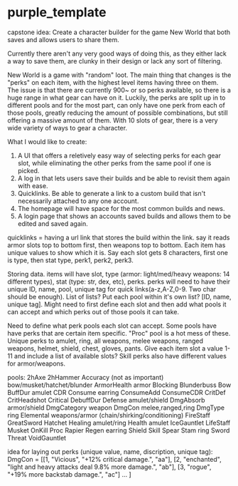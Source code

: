 # purple_template

capstone idea:
Create a character builder for the game New World that both saves and allows users to share them.

Currently there aren't any very good ways of doing this, as they either lack a way to save them, are clunky in their design or lack any sort of filtering.

New World is a game with "random" loot.  The main thing that changes is the "perks" on each item, with the highest level items having three on them.  The issue is that there are currently 900~ or so perks available, so there is a huge range in what gear can have on it.  Luckily, the perks are split up in to different pools and for the most part, can only have one perk from each of those pools, greatly reducing the amount of possible combinations, but still offering a massive amount of them.  With 10 slots of gear, there is a very wide variety of ways to gear a character.


What I would like to create:

1. A UI that offers a reletively easy way of selecting perks for each gear slot, while eliminating the other perks from the same pool if one is picked.
2. A log in that lets users save their builds and be able to revisit them again with ease.
3. Quicklinks.  Be able to generate a link to a custom build that isn't necessarily attached to any one account.
4. The homepage will have space for the most common builds and news.
5. A login page that shows an accounts saved builds and allows them to be edited and saved again.

quicklinks = having a url link that stores the build within the link.  say it reads armor slots top to bottom first, then weapons top to bottom.  Each item has unique values to show which it is.  Say each slot gets 8 characters, first one is type, then stat type, perk1, perk2, perk3.  

Storing data.
items will have slot, type (armor: light/med/heavy weapons: 14 different types), stat (type: str, dex, etc), perks.
perks will need to have their unique ID, name, pool, unique tag for quick links(a-z,A-Z,0-9.  Two char should be enough).  List of lists?  Put each pool within it's own list? [ID, name, unique tag]. Might need to first define each slot and then add what pools it can accept and which perks out of those pools it can take.

Need to define what perk pools each slot can accept.
Some pools have have perks that are certain item specific.  "Proc" pool is a hot mess of these.  Unique perks to amulet, ring, all weapons, melee weapons, ranged weapons, helmet, shield, chest, gloves, pants.  Give each item slot a value 1-11 and include a list of available slots?  Skill perks also have different values for armor/weapons.

pools:
2hAxe
2hHammer
Accuracy (not as important) bow/musket/hatchet/blunder
ArmorHealth armor
Blocking 
Blunderbuss
Bow
BuffDur amulet
CDR
Consume earring
ConsumeAdd
ConsumeCDR
CritDef
CritHeadshot
Critical
DebuffDur
Defense amulet/shield
DmgAbsorb armor/shield
DmgCategory weapon
DmgCon melee,ranged,ring
DmgType ring
Elemental weapons/armor (chain/shirking/conditioning)
FireStaff
GreatSword
Hatchet
Healing amulet/ring
Health amulet
IceGauntlet
LifeStaff
Musket
OnKill
Proc 
Rapier
Regen earring
Shield
Skill
Spear
Stam ring
Sword
Threat
VoidGauntlet


idea for laying out perks (unique value, name, discription, unique tag):
DmgCon = [[1, "Vicious", "+12% critical damage.", "aa"], [2, "enchanted", "light and heavy attacks deal 9.8% more damage.", "ab"], [3, "rogue", "+19% more backstab damage.", "ac"] ... ]

